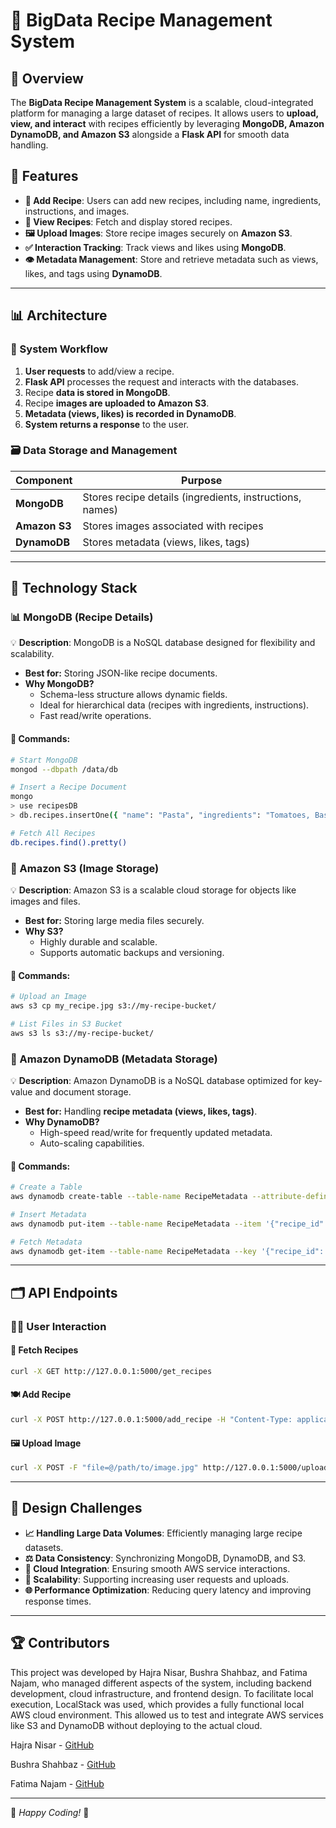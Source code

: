 # 🌟 BigData Recipe Management System

## 🍔 Overview
The **BigData Recipe Management System** is a scalable, cloud-integrated platform for managing a large dataset of recipes. It allows users to **upload, view, and interact** with recipes efficiently by leveraging **MongoDB, Amazon DynamoDB, and Amazon S3** alongside a **Flask API** for smooth data handling.

## 📅 Features
- **🍲 Add Recipe**: Users can add new recipes, including name, ingredients, instructions, and images.
- **📝 View Recipes**: Fetch and display stored recipes.
- **🖼️ Upload Images**: Store recipe images securely on **Amazon S3**.
- **✅ Interaction Tracking**: Track views and likes using **MongoDB**.
- **👁️ Metadata Management**: Store and retrieve metadata such as views, likes, and tags using **DynamoDB**.

---

## 📊 Architecture
### 🏢 System Workflow
1. **User requests** to add/view a recipe.
2. **Flask API** processes the request and interacts with the databases.
3. Recipe **data is stored in MongoDB**.
4. Recipe **images are uploaded to Amazon S3**.
5. **Metadata (views, likes) is recorded in DynamoDB**.
6. **System returns a response** to the user.

### 🗃️ Data Storage and Management
| Component    | Purpose |
|-------------|---------|
| **MongoDB** | Stores recipe details (ingredients, instructions, names) |
| **Amazon S3** | Stores images associated with recipes |
| **DynamoDB** | Stores metadata (views, likes, tags) |

---

## 📝 Technology Stack
### 📊 MongoDB (Recipe Details)
💡 **Description**: MongoDB is a NoSQL database designed for flexibility and scalability.
- **Best for:** Storing JSON-like recipe documents.
- **Why MongoDB?**
  - Schema-less structure allows dynamic fields.
  - Ideal for hierarchical data (recipes with ingredients, instructions).
  - Fast read/write operations.

#### 💪 Commands:
```bash
# Start MongoDB
mongod --dbpath /data/db

# Insert a Recipe Document
mongo
> use recipesDB
> db.recipes.insertOne({ "name": "Pasta", "ingredients": "Tomatoes, Basil, Olive Oil", "instructions": "Boil pasta and mix." })

# Fetch All Recipes
db.recipes.find().pretty()
```

### 🏢 Amazon S3 (Image Storage)
💡 **Description**: Amazon S3 is a scalable cloud storage for objects like images and files.
- **Best for:** Storing large media files securely.
- **Why S3?**
  - Highly durable and scalable.
  - Supports automatic backups and versioning.

#### 💪 Commands:
```bash
# Upload an Image
aws s3 cp my_recipe.jpg s3://my-recipe-bucket/

# List Files in S3 Bucket
aws s3 ls s3://my-recipe-bucket/
```

### 🔢 Amazon DynamoDB (Metadata Storage)
💡 **Description**: Amazon DynamoDB is a NoSQL database optimized for key-value and document storage.
- **Best for:** Handling **recipe metadata (views, likes, tags)**.
- **Why DynamoDB?**
  - High-speed read/write for frequently updated metadata.
  - Auto-scaling capabilities.

#### 💪 Commands:
```bash
# Create a Table
aws dynamodb create-table --table-name RecipeMetadata --attribute-definitions AttributeName=recipe_id,AttributeType=S --key-schema AttributeName=recipe_id,KeyType=HASH --billing-mode PAY_PER_REQUEST

# Insert Metadata
aws dynamodb put-item --table-name RecipeMetadata --item '{"recipe_id": {"S": "1"}, "views": {"N": "10"}, "likes": {"N": "5"}}'

# Fetch Metadata
aws dynamodb get-item --table-name RecipeMetadata --key '{"recipe_id": {"S": "1"}}'
```

---

## 🗂 API Endpoints
### 👨‍💻 User Interaction
#### 🔄 Fetch Recipes
```bash
curl -X GET http://127.0.0.1:5000/get_recipes
```
#### 🍽️ Add Recipe
```bash
curl -X POST http://127.0.0.1:5000/add_recipe -H "Content-Type: application/json" -d '{"recipe_id": "2", "name": "Spaghetti Bolognese", "ingredients": "Spaghetti, Beef, Tomato Sauce", "instructions": "Cook pasta, make sauce, mix.", "image_url": "s3://my-recipe-bucket/spaghetti.jpg"}'
```
#### 🖼️ Upload Image
```bash
curl -X POST -F "file=@/path/to/image.jpg" http://127.0.0.1:5000/upload_file
```

---

## 🔧 Design Challenges
- **📈 Handling Large Data Volumes**: Efficiently managing large recipe datasets.
- **⚖️ Data Consistency**: Synchronizing MongoDB, DynamoDB, and S3.
- **🏢 Cloud Integration**: Ensuring smooth AWS service interactions.
- **🚀 Scalability**: Supporting increasing user requests and uploads.
- **🌐 Performance Optimization**: Reducing query latency and improving response times.

---

## 🏆 Contributors
This project was developed by Hajra Nisar, Bushra Shahbaz, and Fatima Najam, who managed different aspects of the system, including backend development, cloud infrastructure, and frontend design. To facilitate local execution, LocalStack was used, which provides a fully functional local AWS cloud environment. This allowed us to test and integrate AWS services like S3 and DynamoDB without deploying to the actual cloud.

Hajra Nisar - [GitHub](https://github.com/hajrangit)

Bushra Shahbaz - [GitHub](https://github.com/Bushra-Butt-17)

Fatima Najam - [GitHub](https://github.com/najamfatim)

---

💪 *Happy Coding!* 💪

